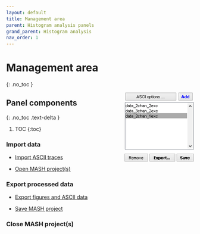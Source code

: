 ```yaml
---
layout: default
title: Management area
parent: Histogram analysis panels
grand_parent: Histogram analysis
nav_order: 1
---
```


# Management area
{: .no_toc }

<a href="../../assets/images/HA-area-management.png"><img src="../../assets/images/HA-area-management.png" style="float:right; max-width: 200px; margin-left: 15px;"/></a>

## Panel components
{: .no_toc .text-delta }

1. TOC
{:toc}


### Import data

* <u>Import ASCII traces</u>

* <u>Open MASH project(s)</u>


### Export processed data

* <u>Export figures and ASCII data</u>

* <u>Save MASH project</u>


### Close MASH project(s)



